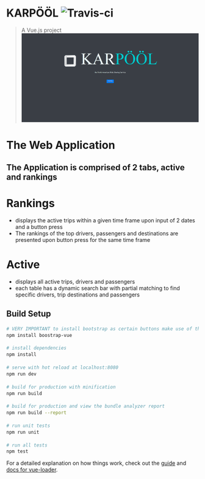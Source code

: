 # KARPÖÖL ![Travis-ci](https://travis-ci.com/ECSE321-Fall2018/t14-web.svg?token=s9wt5vK6yqsBSVx5Xszv&branch=master)

> A Vue.js project
![Splash](src/img/splash2.PNG)

# The Web Application
## The Application is comprised of 2 tabs, active and rankings

# Rankings
* displays the active trips within a given time frame upon input of 2 dates and a button press
* The rankings of the top drivers, passengers and destinations are presented upon button press for the same time frame

# Active
* displays all active trips, drivers and passengers
* each table has a dynamic search bar with partial matching to find specific drivers, trip destinations and passengers


## Build Setup

``` bash
# VERY IMPORTANT to install bootstrap as certain buttons make use of this
npm install boostrap-vue

# install dependencies
npm install

# serve with hot reload at localhost:8080
npm run dev

# build for production with minification
npm run build

# build for production and view the bundle analyzer report
npm run build --report

# run unit tests
npm run unit

# run all tests
npm test
```

For a detailed explanation on how things work, check out the [guide](http://vuejs-templates.github.io/webpack/) and [docs for vue-loader](http://vuejs.github.io/vue-loader).

